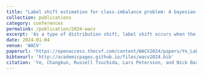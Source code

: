 ```yaml
---
title: "Label shift estimation for class-imbalance problem: A bayesian approach"
collection: publications
category: conferences
permalink: /publication/2024-wacv
excerpt: 'As a type of distribution shift, label shift occurs when the source and target domains have different label distributions but identical conditional distributions of data given labels. Under a Bayesian framework, we propose a novel Maximum A Posteriori (MAP) model and a novel posterior sampling model for the label shift problem. We prove the MAP objective admits a unique optimum and derive an EM algorithm that converges to the global optimum. We propose a novel Adaptive Prior Learning (APL) model to adaptively select prior parameters given data. We use the Markov Chain Monte Carlo (MCMC) method in our posterior sampling model to estimate and correct for label shift. Our methods can effectively resolve class imbalance problems on large-scale datasets without fine-tuning the classifier. Experiments show that our model outperforms existing methods on a variety of label shift settings. Our code is available at https://github.com/ChangkunYe/MAPLS/'
date: 2024-01-04
venue: 'WACV'
paperurl: 'https://openaccess.thecvf.com/content/WACV2024/papers/Ye_Label_Shift_Estimation_for_Class-Imbalance_Problem_A_Bayesian_Approach_WACV_2024_paper.pdf'
bibtexurl: 'http://academicpages.github.io/files/wacv2024.bib'
citation: 'Ye, Changkun, Russell Tsuchida, Lars Petersson, and Nick Barnes. In Proceedings of the IEEE/CVF Winter Conference on Applications of Computer Vision, pp. 1073-1082. 2024.'
---
```


